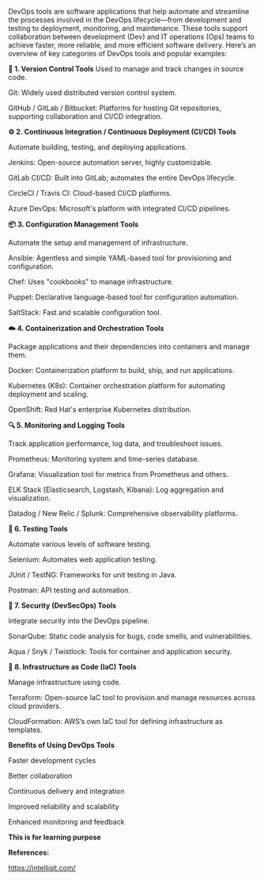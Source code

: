 DevOps tools are software applications that help automate and streamline the processes involved in the DevOps lifecycle—from development and testing to deployment, monitoring, and maintenance. These tools support collaboration between development (Dev) and IT operations (Ops) teams to achieve faster, more reliable, and more efficient software delivery.
Here’s an overview of key categories of DevOps tools and popular examples:

**🔧 1. Version Control Tools**
Used to manage and track changes in source code.

Git: Widely used distributed version control system.

GitHub / GitLab / Bitbucket: Platforms for hosting Git repositories, supporting collaboration and CI/CD integration.

**⚙️ 2. Continuous Integration / Continuous Deployment (CI/CD) Tools**

Automate building, testing, and deploying applications.

Jenkins: Open-source automation server, highly customizable.

GitLab CI/CD: Built into GitLab; automates the entire DevOps lifecycle.

CircleCI / Travis CI: Cloud-based CI/CD platforms.

Azure DevOps: Microsoft's platform with integrated CI/CD pipelines.

**📦 3. Configuration Management Tools**

Automate the setup and management of infrastructure.

Ansible: Agentless and simple YAML-based tool for provisioning and configuration.

Chef: Uses "cookbooks" to manage infrastructure.

Puppet: Declarative language-based tool for configuration automation.

SaltStack: Fast and scalable configuration tool.

**☁️ 4. Containerization and Orchestration Tools**

Package applications and their dependencies into containers and manage them.

Docker: Containerization platform to build, ship, and run applications.

Kubernetes (K8s): Container orchestration platform for automating deployment and scaling.

OpenShift: Red Hat's enterprise Kubernetes distribution.

**🔍 5. Monitoring and Logging Tools**

Track application performance, log data, and troubleshoot issues.

Prometheus: Monitoring system and time-series database.

Grafana: Visualization tool for metrics from Prometheus and others.

ELK Stack (Elasticsearch, Logstash, Kibana): Log aggregation and visualization.

Datadog / New Relic / Splunk: Comprehensive observability platforms.

**🧪 6. Testing Tools**

Automate various levels of software testing.

Selenium: Automates web application testing.

JUnit / TestNG: Frameworks for unit testing in Java.

Postman: API testing and automation.

**🔐 7. Security (DevSecOps) Tools**

Integrate security into the DevOps pipeline.

SonarQube: Static code analysis for bugs, code smells, and vulnerabilities.

Aqua / Snyk / Twistlock: Tools for container and application security.


**📁 8. Infrastructure as Code (IaC) Tools**

Manage infrastructure using code.

Terraform: Open-source IaC tool to provision and manage resources across cloud providers.

CloudFormation: AWS’s own IaC tool for defining infrastructure as templates.

**Benefits of Using DevOps Tools**

Faster development cycles

Better collaboration

Continuous delivery and integration

Improved reliability and scalability

Enhanced monitoring and feedback

**This is for learning purpose**

**References:**

https://intelliqit.com/
